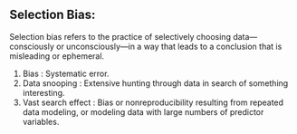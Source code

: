 ## Selection Bias:

Selection bias refers to the practice of selectively choosing data—consciously or unconsciously—in a way that leads to a 
conclusion that is misleading or ephemeral.


1. Bias : Systematic error.
2. Data snooping : Extensive hunting through data in search of something interesting.
3. Vast search effect : Bias or nonreproducibility resulting from repeated data modeling, or modeling data with large numbers of predictor variables.
